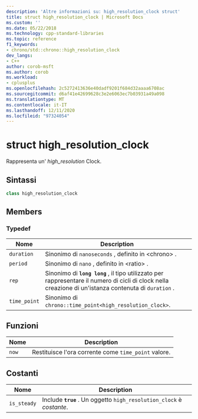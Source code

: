 ```yaml
---
description: 'Altre informazioni su: high_resolution_clock struct'
title: struct high_resolution_clock | Microsoft Docs
ms.custom: ''
ms.date: 05/22/2018
ms.technology: cpp-standard-libraries
ms.topic: reference
f1_keywords:
- chrono/std::chrono::high_resolution_clock
dev_langs:
- C++
author: corob-msft
ms.author: corob
ms.workload:
- cplusplus
ms.openlocfilehash: 2c5272413636e40dadf9201f684d32aaaa6708ac
ms.sourcegitcommit: d6af41e42699628c3e2e6063ec7b03931a49a098
ms.translationtype: MT
ms.contentlocale: it-IT
ms.lasthandoff: 12/11/2020
ms.locfileid: "97324054"
---
```

# <a name="high_resolution_clock-struct"></a>struct high_resolution_clock

Rappresenta un' *high_resolution* Clock.

## <a name="syntax"></a>Sintassi

```cpp
class high_resolution_clock
```

## <a name="members"></a>Members

### <a name="typedefs"></a>Typedef

|Nome|Description|
|----------|-----------------|
|`duration`|Sinonimo di `nanoseconds` , definito in \<chrono> .|
|`period`|Sinonimo di `nano` , definito in \<ratio> .|
|`rep`|Sinonimo di **`long long`** , il tipo utilizzato per rappresentare il numero di cicli di clock nella creazione di un'istanza contenuta di `duration` .|
|`time_point`|Sinonimo di `chrono::time_point<high_resolution_clock>`.|

## <a name="functions"></a>Funzioni

|Nome|Description|
|-|-|
|`now`|Restituisce l'ora corrente come `time_point` valore.|

## <a name="constants"></a>Costanti

|Nome|Description|
|----------|-----------------|
|`is_steady`|Include **`true`** . Un oggetto `high_resolution_clock` è *costante*.|

